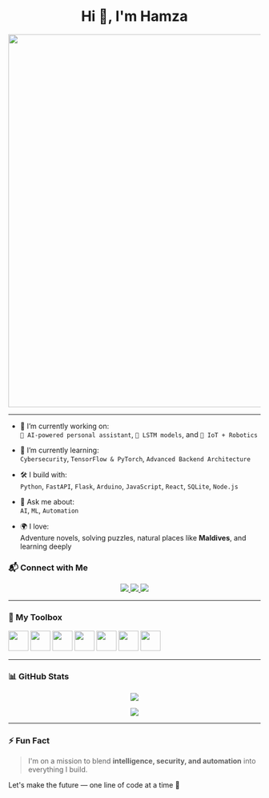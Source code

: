 <h1 align="center">Hi 👋, I'm Hamza</h1>
<p align="center">
  <img width="1800" height="744" alt="carbon" src="https://github.com/user-attachments/assets/d195841f-e25c-4e6f-bed5-bb1f24defa3a" />
</p>


---

- 🔭 I’m currently working on:  
  `🤖 AI-powered personal assistant`, `🧠 LSTM models`, and `📡 IoT + Robotics`

- 🌱 I’m currently learning:  
  `Cybersecurity`, `TensorFlow & PyTorch`, `Advanced Backend Architecture`

- 🛠️ I build with:  
  `Python`, `FastAPI`, `Flask`, `Arduino`, `JavaScript`, `React`, `SQLite`, `Node.js`

- 💬 Ask me about:  
  `AI`, `ML`, `Automation`

- 🌍 I love:  
  Adventure novels, solving puzzles, natural places like **Maldives**, and learning deeply

### 📬 Connect with Me

<p align="center">
  <a href="mailto:hamzanouman2009@gmail.com">
    <img src="https://img.shields.io/badge/Email-hamzanouman2009@gmail.com-green?style=for-the-badge&logo=gmail" />
  </a>
  <a href="https://github.com/HamzaNouman">
    <img src="https://img.shields.io/badge/GitHub-HamzaNouman-black?style=for-the-badge&logo=github" />
  </a>
  <a href="https://discord.com/users/1067034294419197992">
    <img src="https://img.shields.io/badge/Discord-Hamza__Lion-5865F2?style=for-the-badge&logo=discord&logoColor=white" />
  </a>
</p>


---

### 🧰 My Toolbox

<p align="left">
  <img src="https://cdn.jsdelivr.net/gh/devicons/devicon/icons/python/python-original.svg" width="40" />
  <img src="https://cdn.jsdelivr.net/gh/devicons/devicon/icons/javascript/javascript-original.svg" width="40" />
  <img src="https://cdn.jsdelivr.net/gh/devicons/devicon/icons/nodejs/nodejs-original.svg" width="40" />
  <img src="https://cdn.jsdelivr.net/gh/devicons/devicon/icons/react/react-original.svg" width="40" />
  <img src="https://cdn.jsdelivr.net/gh/devicons/devicon/icons/arduino/arduino-original.svg" width="40" />
  <img src="https://cdn.jsdelivr.net/gh/devicons/devicon/icons/git/git-original.svg" width="40" />
  <img src="https://cdn.jsdelivr.net/gh/devicons/devicon/icons/linux/linux-original.svg" width="40" />
</p>

---

### 📊 GitHub Stats

<p align="center">
  <img src="https://github-readme-stats.vercel.app/api?username=HamzaNouman&show_icons=true&theme=radical" />
</p>

<p align="center">
  <img src="https://github-readme-stats.vercel.app/api/top-langs/?username=HamzaNouman&hide=php,blade&layout=compact&theme=radical" />
</p>

---

### ⚡ Fun Fact
> I'm on a mission to blend **intelligence, security, and automation** into everything I build.  

Let's make the future — one line of code at a time 🚀


<!--
**HamzaNouman/HamzaNouman** is a ✨ _special_ ✨ repository because its `README.md` (this file) appears on your GitHub profile.

Here are some ideas to get you started:

- 🔭 I’m currently working on ...
- 🌱 I’m currently learning ...
- 👯 I’m looking to collaborate on ...
- 🤔 I’m looking for help with ...
- 💬 Ask me about ...
- 📫 How to reach me: ...
- 😄 Pronouns: ...
- ⚡ Fun fact: ...
-->
